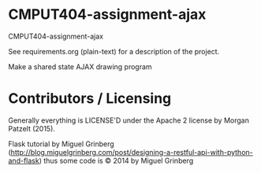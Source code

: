 CMPUT404-assignment-ajax
==============================

CMPUT404-assignment-ajax

See requirements.org (plain-text) for a description of the project.

Make a shared state AJAX drawing program

Contributors / Licensing
========================

Generally everything is LICENSE'D under the Apache 2 license by Morgan Patzelt (2015).

Flask tutorial by Miguel Grinberg (http://blog.miguelgrinberg.com/post/designing-a-restful-api-with-python-and-flask) thus some code is © 2014 by Miguel Grinberg


